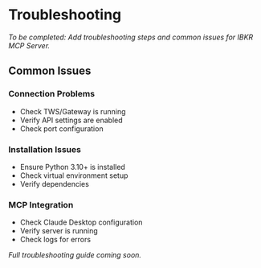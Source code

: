 # Troubleshooting

*To be completed: Add troubleshooting steps and common issues for IBKR MCP Server.*

## Common Issues

### Connection Problems
- Check TWS/Gateway is running
- Verify API settings are enabled
- Check port configuration

### Installation Issues
- Ensure Python 3.10+ is installed
- Check virtual environment setup
- Verify dependencies

### MCP Integration
- Check Claude Desktop configuration
- Verify server is running
- Check logs for errors

*Full troubleshooting guide coming soon.*
